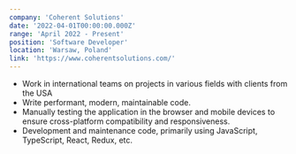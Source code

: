 ```yaml
---
company: 'Coherent Solutions'
date: '2022-04-01T00:00:00.000Z'
range: 'April 2022 - Present'
position: 'Software Developer'
location: 'Warsaw, Poland'
link: 'https://www.coherentsolutions.com/'
---
```


-   Work in international teams on projects in various fields with clients from the USA
-   Write performant, modern, maintainable code.
-   Manually testing the application in the browser and mobile devices to ensure cross-platform compatibility and responsiveness.
-   Development and maintenance code, primarily using JavaScript, TypeScript, React, Redux, etc.
